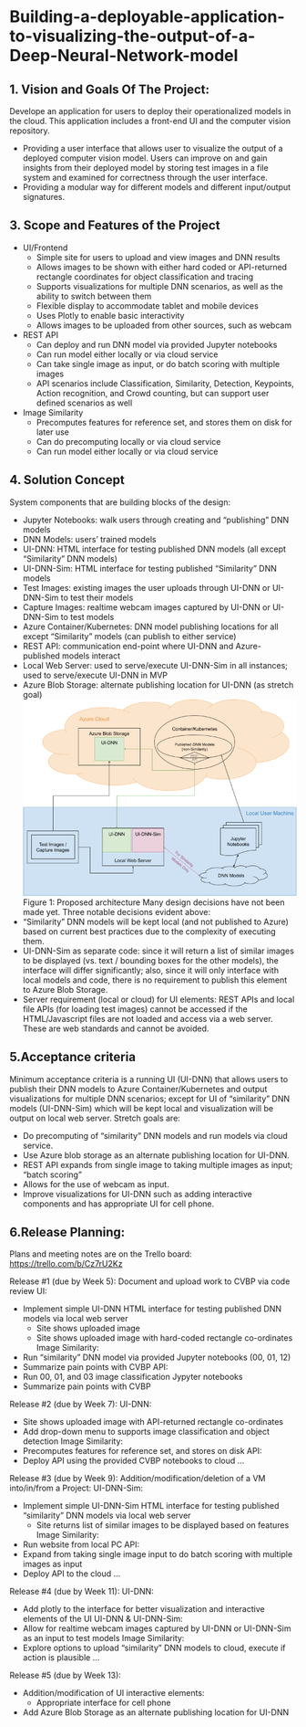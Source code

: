 # Building-a-deployable-application-to-visualizing-the-output-of-a-Deep-Neural-Network-model
## 1. Vision and Goals Of The Project:
Develope an application for users to deploy their operationalized models in the cloud. This application includes a front-end UI and the computer vision repository. 
* Providing a user interface that allows user to visualize the output of a deployed computer vision model. Users can improve on and gain insights from their deployed 
model by storing test images in a file system and examined for correctness through the user interface.
* Providing a modular way for different models and different input/output signatures.
## 3. Scope and Features of the Project
* UI/Frontend
    * Simple site for users to upload and view images and DNN results
    * Allows images to be shown with either hard coded or API-returned rectangle coordinates for object classification and tracing
    * Supports visualizations for multiple DNN scenarios, as well as the ability to switch between them
    * Flexible display to accommodate tablet and mobile devices
    * Uses Plotly to enable basic interactivity
    * Allows images to be uploaded from other sources, such as webcam
* REST API
    * Can deploy and run DNN model via provided Jupyter notebooks
    * Can run model either locally or via cloud service
    * Can take single image as input, or do batch scoring with multiple images
    * API scenarios include Classification, Similarity, Detection, Keypoints, Action recognition, and Crowd counting, but can support user defined scenarios as well
* Image Similarity
    * Precomputes features for reference set, and stores them on disk for later use
    * Can do precomputing locally or via cloud service
    * Can run model either locally or via cloud service
## 4. Solution Concept
System components that are building blocks of the design:
 * Jupyter Notebooks: walk users through creating and “publishing” DNN models
 * DNN Models: users’ trained models
 * UI-DNN: HTML interface for testing published DNN models (all except “Similarity” DNN models)
 * UI-DNN-Sim: HTML interface for testing published “Similarity” DNN models
 * Test Images: existing images the user uploads through UI-DNN or UI-DNN-Sim to test their models
 * Capture Images: realtime webcam images captured by UI-DNN or UI-DNN-Sim to test models
 * Azure Container/Kubernetes: DNN model publishing locations for all except “Similarity” models (can publish to either service)
 * REST API: communication end-point where UI-DNN and Azure-published models interact
 * Local Web Server: used to serve/execute UI-DNN-Sim in all instances; used to serve/execute UI-DNN in MVP
 * Azure Blob Storage: alternate publishing location for UI-DNN (as stretch goal)
![solution concept](https://github.com/BU-CLOUD-S20/Building-a-deployable-application-to-visualizing-the-output-of-a-Deep-Neural-Network-model/blob/master/solution%20concept.png)
Figure 1: Proposed architecture
Many design decisions have not been made yet. Three notable decisions evident above:
  * “Similarity” DNN models will be kept local (and not published to Azure) based on current best practices due to the complexity of executing them.
  * UI-DNN-Sim as separate code: since it will return a list of similar images to be displayed (vs. text / bounding boxes for the other models), the interface will differ significantly; also, since it will only interface with local models and code, there is no requirement to publish this element to Azure Blob Storage.
  * Server requirement (local or cloud) for UI elements: REST APIs and local file APIs (for loading test images) cannot be accessed if the HTML/Javascript files are not loaded and access via a web server. These are web standards and cannot be avoided. 
## 5.Acceptance criteria
Minimum acceptance criteria is a running UI (UI-DNN) that allows users to publish their DNN models to Azure Container/Kubernetes and output visualizations for multiple DNN scenarios; except for UI of “similarity” DNN models (UI-DNN-Sim) which will be kept local and visualization will be output on local web server.
Stretch goals are:
  * Do precomputing of “similarity” DNN models and run models via cloud service.
  * Use Azure blob storage as an alternate publishing location for UI-DNN.
  * REST API expands from single image to taking multiple images as input; “batch scoring”
  * Allows for the use of webcam as input.
  * Improve visualizations for UI-DNN such as adding interactive components and has appropriate UI for cell phone.
## 6.Release Planning:
Plans and meeting notes are on the Trello board: https://trello.com/b/Cz7rU2Kz

Release #1 (due by Week 5):
Document and upload work to CVBP via code review
UI: 
* Implement simple UI-DNN HTML interface for testing published DNN models via local web server
	* Site shows uploaded image
	* Site shows uploaded image with hard-coded rectangle co-ordinates
Image Similarity:
* Run “similarity” DNN model via provided Jupyter notebooks (00, 01, 12)
* Summarize pain points with CVBP
API:
* Run 00, 01, and 03 image classification Jypyter notebooks
* Summarize pain points with CVBP
 
Release #2 (due by Week 7):
UI-DNN: 
* Site shows uploaded image with API-returned rectangle co-ordinates
* Add drop-down menu to supports image classification and object detection
Image Similarity:
* Precomputes features for reference set, and stores on disk 
API: 
* Deploy API using the provided CVBP notebooks to cloud
...

Release #3 (due by Week 9):
Addition/modification/deletion of a VM into/in/from a Project:
UI-DNN-Sim:
* Implement simple UI-DNN-Sim HTML interface for testing published “similarity” DNN models via local web server
	* Site returns list of similar images to be displayed based on features
Image Similarity:
* Run website from local PC
API:
* Expand from taking single image input to do batch scoring with multiple images as input
* Deploy API to the cloud
...

Release #4 (due by Week 11):
UI-DNN:
* Add plotly to the interface for better visualization and interactive elements of the UI
UI-DNN & UI-DNN-Sim:
* Allow for realtime webcam images captured by UI-DNN or UI-DNN-Sim as an input to test models
Image Similarity:
* Explore options to upload “similarity” DNN models to cloud, execute if action is plausible
...

Release #5 (due by Week 13):
* Addition/modification of UI interactive elements:
	* Appropriate interface for cell phone
*  Add Azure Blob Storage as an alternate publishing location for UI-DNN 

